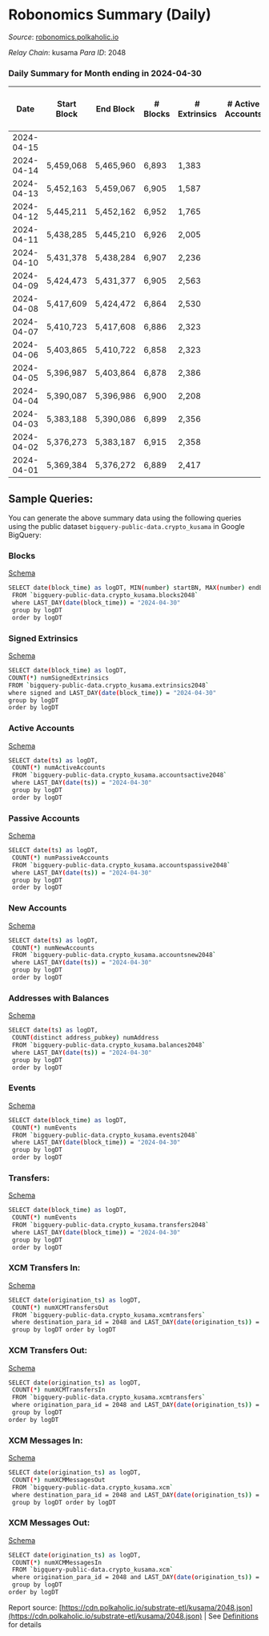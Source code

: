 # Robonomics Summary (Daily)

_Source_: [robonomics.polkaholic.io](https://robonomics.polkaholic.io)

*Relay Chain*: kusama
*Para ID*: 2048



### Daily Summary for Month ending in 2024-04-30


| Date    | Start Block | End Block | # Blocks | # Extrinsics | # Active Accounts | # Passive Accounts | # New Accounts | # Addresses | # Events  | # Transfers ($USD) | # XCM Transfers In ($USD) | # XCM Transfers Out ($USD) | # XCM In | # XCM Out | Issues |
|---------|-------------|-----------|----------|--------------|-------------------|--------------------|----------------|-------------|-----------|--------------------|---------------------------|----------------------------|----------|-----------|--------|
| 2024-04-15 |  |  |  |  |  |  |  |  |  |   |   |   |  |  |  |
| 2024-04-14 | 5,459,068 | 5,465,960 | 6,893 | 1,383 |  |  |  |  | 40,345 | 4 ($4,895.52) |   |   |  |  |  |
| 2024-04-13 | 5,452,163 | 5,459,067 | 6,905 | 1,587 |  |  |  | 3,215 | 41,012 | 22 ($37,204.87) |   |   |  |  |  |
| 2024-04-12 | 5,445,211 | 5,452,162 | 6,952 | 1,765 |  |  |  | 3,215 | 41,693 | 8 ($24,969.03) |   |   |  |  |  |
| 2024-04-11 | 5,438,285 | 5,445,210 | 6,926 | 2,005 |  |  |  | 3,215 | 42,912 | 1 ($12.14) |   |   |  |  |  |
| 2024-04-10 | 5,431,378 | 5,438,284 | 6,907 | 2,236 |  |  |  | 3,215 | 43,458 | 22 ($61,335.20) |   |   |  |  |  |
| 2024-04-09 | 5,424,473 | 5,431,377 | 6,905 | 2,563 |  |  |  | 3,216 | 43,794 | 18 ($55,465.00) |   |   |  |  |  |
| 2024-04-08 | 5,417,609 | 5,424,472 | 6,864 | 2,530 |  |  |  | 3,211 | 43,525 | 17 ($35,386.29) |   |   |  |  |  |
| 2024-04-07 | 5,410,723 | 5,417,608 | 6,886 | 2,323 |  |  |  | 3,211 | 43,057 | 10 ($8,459.01) |   |   |  |  |  |
| 2024-04-06 | 5,403,865 | 5,410,722 | 6,858 | 2,323 |  |  |  | 3,210 | 42,946 | 9 ($25,889.62) |   |   |  |  |  |
| 2024-04-05 | 5,396,987 | 5,403,864 | 6,878 | 2,386 |  |  |  | 3,208 | 43,241 | 23 ($21,359.28) |   |   |  |  |  |
| 2024-04-04 | 5,390,087 | 5,396,986 | 6,900 | 2,208 |  |  |  | 3,208 | 43,015 | 41 ($31,428.36) |   |   |  |  |  |
| 2024-04-03 | 5,383,188 | 5,390,086 | 6,899 | 2,356 |  |  |  | 3,207 | 43,064 | 27 ($41,862.55) |   |   |  |  |  |
| 2024-04-02 | 5,376,273 | 5,383,187 | 6,915 | 2,358 |  |  |  | 3,206 | 43,186 | 7 ($15,852.78) |   |   |  |  |  |
| 2024-04-01 | 5,369,384 | 5,376,272 | 6,889 | 2,417 |  |  |  | 3,205 | 42,945 | 6 ($8,368.24) |   |   |  |  |  |

## Sample Queries:
You can generate the above summary data using the following queries using the public dataset `bigquery-public-data.crypto_kusama` in Google BigQuery:


### Blocks 

[Schema](https://github.com/colorfulnotion/substrate-etl/blob/main/schema/blocks.json)

```bash
SELECT date(block_time) as logDT, MIN(number) startBN, MAX(number) endBN, COUNT(*) numBlocks 
 FROM `bigquery-public-data.crypto_kusama.blocks2048`  
 where LAST_DAY(date(block_time)) = "2024-04-30" 
 group by logDT 
 order by logDT
```

### Signed Extrinsics 

[Schema](https://github.com/colorfulnotion/substrate-etl/blob/main/schema/extrinsics.json)

```bash
SELECT date(block_time) as logDT, 
COUNT(*) numSignedExtrinsics 
FROM `bigquery-public-data.crypto_kusama.extrinsics2048`  
where signed and LAST_DAY(date(block_time)) = "2024-04-30" 
group by logDT 
order by logDT
```

### Active Accounts 

[Schema](https://github.com/colorfulnotion/substrate-etl/blob/main/schema/accountsactive.json)

```bash
SELECT date(ts) as logDT, 
 COUNT(*) numActiveAccounts 
 FROM `bigquery-public-data.crypto_kusama.accountsactive2048` 
 where LAST_DAY(date(ts)) = "2024-04-30" 
 group by logDT 
 order by logDT
```

### Passive Accounts 

[Schema](https://github.com/colorfulnotion/substrate-etl/blob/main/schema/accountspassive.json)

```bash
SELECT date(ts) as logDT, 
 COUNT(*) numPassiveAccounts 
 FROM `bigquery-public-data.crypto_kusama.accountspassive2048` 
 where LAST_DAY(date(ts)) = "2024-04-30" 
 group by logDT 
 order by logDT
```

### New Accounts 

[Schema](https://github.com/colorfulnotion/substrate-etl/blob/main/schema/accountsnew.json)

```bash
SELECT date(ts) as logDT, 
 COUNT(*) numNewAccounts 
 FROM `bigquery-public-data.crypto_kusama.accountsnew2048` 
 where LAST_DAY(date(ts)) = "2024-04-30" 
 group by logDT
 order by logDT
```

### Addresses with Balances 

[Schema](https://github.com/colorfulnotion/substrate-etl/blob/main/schema/balances.json)

```bash
SELECT date(ts) as logDT,
 COUNT(distinct address_pubkey) numAddress 
 FROM `bigquery-public-data.crypto_kusama.balances2048` 
 where LAST_DAY(date(ts)) = "2024-04-30" 
 group by logDT 
 order by logDT
```

### Events 

[Schema](https://github.com/colorfulnotion/substrate-etl/blob/main/schema/events.json)

```bash
SELECT date(block_time) as logDT, 
 COUNT(*) numEvents 
 FROM `bigquery-public-data.crypto_kusama.events2048` 
 where LAST_DAY(date(block_time)) = "2024-04-30" 
 group by logDT 
 order by logDT
```

### Transfers:

[Schema](https://github.com/colorfulnotion/substrate-etl/blob/main/schema/transfers.json)

```bash
SELECT date(block_time) as logDT, 
 COUNT(*) numEvents 
 FROM `bigquery-public-data.crypto_kusama.transfers2048` 
 where LAST_DAY(date(block_time)) = "2024-04-30" 
 group by logDT 
 order by logDT
```

### XCM Transfers In: 

[Schema](https://github.com/colorfulnotion/substrate-etl/blob/main/schema/xcmtransfers.json)

```bash
SELECT date(origination_ts) as logDT, 
 COUNT(*) numXCMTransfersOut 
 FROM `bigquery-public-data.crypto_kusama.xcmtransfers` 
 where destination_para_id = 2048 and LAST_DAY(date(origination_ts)) = "2024-04-30" 
 group by logDT order by logDT
```

### XCM Transfers Out: 

[Schema](https://github.com/colorfulnotion/substrate-etl/blob/main/schema/xcmtransfers.json)

```bash
SELECT date(origination_ts) as logDT, 
 COUNT(*) numXCMTransfersIn 
 FROM `bigquery-public-data.crypto_kusama.xcmtransfers` 
 where origination_para_id = 2048 and LAST_DAY(date(origination_ts)) = "2024-04-30" 
 group by logDT 
order by logDT
```

### XCM Messages In: 

[Schema](https://github.com/colorfulnotion/substrate-etl/blob/main/schema/xcm.json)

```bash
SELECT date(origination_ts) as logDT, 
 COUNT(*) numXCMMessagesOut 
 FROM `bigquery-public-data.crypto_kusama.xcm` 
 where destination_para_id = 2048 and LAST_DAY(date(origination_ts)) = "2024-04-30" 
 group by logDT order by logDT
```

### XCM Messages Out: 

[Schema](https://github.com/colorfulnotion/substrate-etl/blob/main/schema/xcm.json)

```bash
SELECT date(origination_ts) as logDT, 
 COUNT(*) numXCMMessagesIn 
 FROM `bigquery-public-data.crypto_kusama.xcm` 
 where origination_para_id = 2048 and LAST_DAY(date(origination_ts)) = "2024-04-30" 
 group by logDT 
order by logDT
```


Report source: [https://cdn.polkaholic.io/substrate-etl/kusama/2048.json](https://cdn.polkaholic.io/substrate-etl/kusama/2048.json) | See [Definitions](/DEFINITIONS.md) for details
